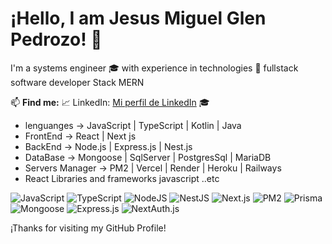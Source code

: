 # ¡Hello, I am Jesus Miguel Glen Pedrozo! 👋

I'm a systems engineer 🎓 with experience in technologies 🚀 fullstack software developer 
Stack MERN 

📫 **Find me:**
📈  LinkedIn: [Mi perfil de LinkedIn](https://www.linkedin.com/in/jesus-miguel-g-75956a1b6/) 🎓

- lenguanges -> JavaScript | TypeScript | Kotlin | Java
- FrontEnd -> React | Next js
- BackEnd -> Node.js | Express.js | Nest.js
- DataBase -> Mongoose | SqlServer | PostgresSql | MariaDB
- Servers Manager -> PM2 | Vercel | Render | Heroku | Railways
- React Libraries and frameworks javascript ..etc

![JavaScript](https://img.shields.io/badge/-JavaScript-333333?style=flat&logo=javascript)
![TypeScript](https://img.shields.io/badge/-TypeScript-333333?style=flat&logo=typescript)
![NodeJS](https://img.shields.io/badge/-NodeJs-333333?style=flat&logo=node.js)
![NestJS](https://img.shields.io/badge/-NestJs-333333?style=flat&logo=nestjs)
![Next.js](https://img.shields.io/badge/-Next.js-333333?style=flat&logo=next.js)
![PM2](https://img.shields.io/badge/-PM2-333333?style=flat&logo=pm2)
![Prisma](https://img.shields.io/badge/-Prisma-333333?style=flat&logo=prisma)
![Mongoose](https://img.shields.io/badge/-Mongoose-333333?style=flat&logo=mongoose)
![Express.js](https://img.shields.io/badge/-Express.js-333333?style=flat&logo=express)
![NextAuth.js](https://img.shields.io/badge/-NextAuth.js-333333?style=flat)

¡Thanks for visiting my GitHub Profile!
